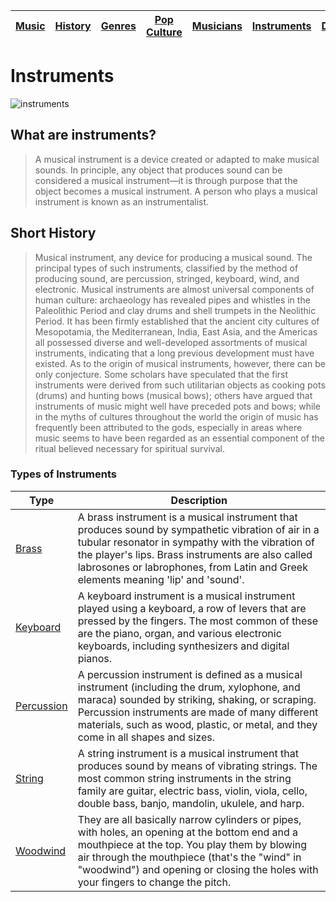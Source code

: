 | [Music](music.md) | [History](history.md) | [Genres](genres.md) | [Pop Culture](popculture.md) |  [Musicians](musicians.md) | [Instruments](instruments.md) | [Dance](dance.md) |
| --- | --- | --- | --- | --- | --- | --- |

# Instruments
![instruments](instruments.webp)

## What are instruments?
> A musical instrument is a device created or adapted to make musical sounds. In principle, any object that produces sound can be considered a musical instrument—it is through purpose that the object becomes a musical instrument. A person who plays a musical instrument is known as an instrumentalist.

## Short History
> Musical instrument, any device for producing a musical sound. The principal types of such instruments, classified by the method of producing sound, are percussion, stringed, keyboard, wind, and electronic. Musical instruments are almost universal components of human culture: archaeology has revealed pipes and whistles in the Paleolithic Period and clay drums and shell trumpets in the Neolithic Period. It has been firmly established that the ancient city cultures of Mesopotamia, the Mediterranean, India, East Asia, and the Americas all possessed diverse and well-developed assortments of musical instruments, indicating that a long previous development must have existed. As to the origin of musical instruments, however, there can be only conjecture. Some scholars have speculated that the first instruments were derived from such utilitarian objects as cooking pots (drums) and hunting bows (musical bows); others have argued that instruments of music might well have preceded pots and bows; while in the myths of cultures throughout the world the origin of music has frequently been attributed to the gods, especially in areas where music seems to have been regarded as an essential component of the ritual believed necessary for spiritual survival.


### Types of Instruments

| Type | Description |
| ---- | ----- |
| [Brass](brass.md) | A brass instrument is a musical instrument that produces sound by sympathetic vibration of air in a tubular resonator in sympathy with the vibration of the player's lips. Brass instruments are also called labrosones or labrophones, from Latin and Greek elements meaning 'lip' and 'sound'. |
| [Keyboard](keyboard.md) | A keyboard instrument is a musical instrument played using a keyboard, a row of levers that are pressed by the fingers. The most common of these are the piano, organ, and various electronic keyboards, including synthesizers and digital pianos. |
| [Percussion](percussion.md) | A percussion instrument is defined as a musical instrument (including the drum, xylophone, and maraca) sounded by striking, shaking, or scraping. Percussion instruments are made of many different materials, such as wood, plastic, or metal, and they come in all shapes and sizes. |
| [String](string.md) | A string instrument is a musical instrument that produces sound by means of vibrating strings. The most common string instruments in the string family are guitar, electric bass, violin, viola, cello, double bass, banjo, mandolin, ukulele, and harp. | 
| [Woodwind](woodwind.md) | They are all basically narrow cylinders or pipes, with holes, an opening at the bottom end and a mouthpiece at the top. You play them by blowing air through the mouthpiece (that's the "wind" in "woodwind") and opening or closing the holes with your fingers to change the pitch. |
